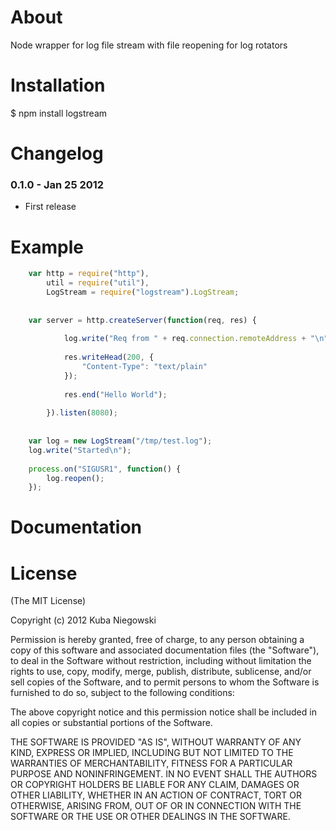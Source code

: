 About
=======

Node wrapper for log file stream with file reopening for log rotators


Installation
==============

$ npm install logstream


Changelog
===========

### 0.1.0 - Jan 25 2012
  - First release 


Example
=========

``` js
    var http = require("http"), 
        util = require("util"),
        LogStream = require("logstream").LogStream;
    
    
    var server = http.createServer(function(req, res) {
          
            log.write("Req from " + req.connection.remoteAddress + "\n");
            
            res.writeHead(200, {
                "Content-Type": "text/plain"
            });
            
            res.end("Hello World");
            
        }).listen(8080);
    
        
    var log = new LogStream("/tmp/test.log");
    log.write("Started\n");
    
    process.on("SIGUSR1", function() {
        log.reopen();
    });
```

Documentation
===============


License
=========

(The MIT License)

Copyright (c) 2012 Kuba Niegowski

Permission is hereby granted, free of charge, to any person obtaining a copy of this software and associated documentation files (the "Software"), to deal in the Software without restriction, including without limitation the rights to use, copy, modify, merge, publish, distribute, sublicense, and/or sell copies of the Software, and to permit persons to whom the Software is furnished to do so, subject to the following conditions:

The above copyright notice and this permission notice shall be included in all copies or substantial portions of the Software.

THE SOFTWARE IS PROVIDED "AS IS", WITHOUT WARRANTY OF ANY KIND, EXPRESS OR IMPLIED, INCLUDING BUT NOT LIMITED TO THE WARRANTIES OF MERCHANTABILITY, FITNESS FOR A PARTICULAR PURPOSE AND NONINFRINGEMENT. IN NO EVENT SHALL THE AUTHORS OR COPYRIGHT HOLDERS BE LIABLE FOR ANY CLAIM, DAMAGES OR OTHER LIABILITY, WHETHER IN AN ACTION OF CONTRACT, TORT OR OTHERWISE, ARISING FROM, OUT OF OR IN CONNECTION WITH THE SOFTWARE OR THE USE OR OTHER DEALINGS IN THE SOFTWARE.
